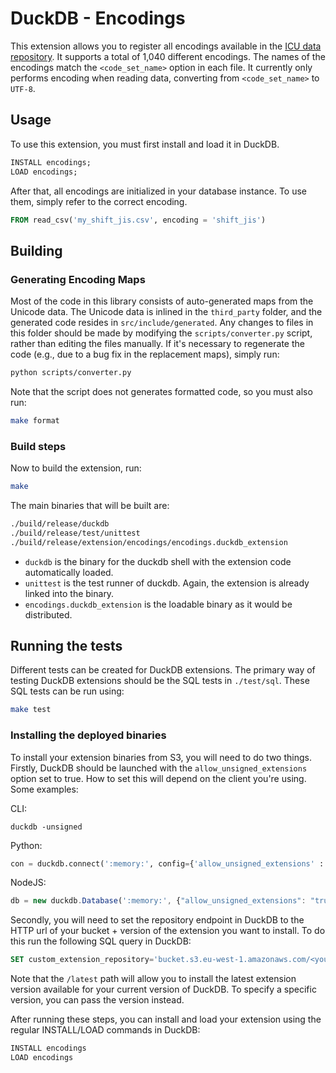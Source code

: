 # DuckDB - Encodings

This extension allows you to register all encodings available in the [ICU data repository](https://github.com/unicode-org/icu-data/tree/main/charset/data/ucm). It supports a total of 1,040 different encodings. The names of the encodings match the `<code_set_name>` option in each file. 
It currently only performs encoding when reading data, converting from `<code_set_name>` to `UTF-8`.

## Usage
To use this extension, you must first install and load it in DuckDB.

```sql
INSTALL encodings;
LOAD encodings;
```

After that, all encodings are initialized in your database instance. To use them, simply refer to the correct encoding.

```sql
FROM read_csv('my_shift_jis.csv', encoding = 'shift_jis')
```

## Building
### Generating Encoding Maps
Most of the code in this library consists of auto-generated maps from the Unicode data. The Unicode data is inlined in the `third_party` folder, and the generated code resides in `src/include/generated`. Any changes to files in this folder should be made by modifying the `scripts/converter.py` script, rather than editing the files manually.
If it's necessary to regenerate the code (e.g., due to a bug fix in the replacement maps), simply run:
```bash
python scripts/converter.py
```

Note that the script does not generates formatted code, so you must also run:
```bash
make format
```

### Build steps
Now to build the extension, run:
```sh
make
```
The main binaries that will be built are:
```sh
./build/release/duckdb
./build/release/test/unittest
./build/release/extension/encodings/encodings.duckdb_extension
```
- `duckdb` is the binary for the duckdb shell with the extension code automatically loaded.
- `unittest` is the test runner of duckdb. Again, the extension is already linked into the binary.
- `encodings.duckdb_extension` is the loadable binary as it would be distributed.

## Running the tests
Different tests can be created for DuckDB extensions. The primary way of testing DuckDB extensions should be the SQL tests in `./test/sql`. These SQL tests can be run using:
```sh
make test
```

### Installing the deployed binaries
To install your extension binaries from S3, you will need to do two things. Firstly, DuckDB should be launched with the
`allow_unsigned_extensions` option set to true. How to set this will depend on the client you're using. Some examples:

CLI:
```shell
duckdb -unsigned
```

Python:
```python
con = duckdb.connect(':memory:', config={'allow_unsigned_extensions' : 'true'})
```

NodeJS:
```js
db = new duckdb.Database(':memory:', {"allow_unsigned_extensions": "true"});
```

Secondly, you will need to set the repository endpoint in DuckDB to the HTTP url of your bucket + version of the extension
you want to install. To do this run the following SQL query in DuckDB:
```sql
SET custom_extension_repository='bucket.s3.eu-west-1.amazonaws.com/<your_extension_name>/latest';
```
Note that the `/latest` path will allow you to install the latest extension version available for your current version of
DuckDB. To specify a specific version, you can pass the version instead.

After running these steps, you can install and load your extension using the regular INSTALL/LOAD commands in DuckDB:
```sql
INSTALL encodings
LOAD encodings
```
